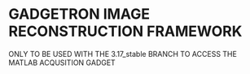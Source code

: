 GADGETRON IMAGE RECONSTRUCTION FRAMEWORK
=========================================

ONLY TO BE USED WITH THE 3.17_stable BRANCH TO ACCESS THE MATLAB ACQUSITION GADGET
